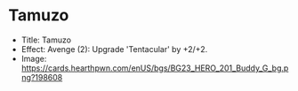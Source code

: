 # Tamuzo
- Title:  Tamuzo
- Effect:  Avenge (2): Upgrade 'Tentacular' by +2/+2.
- Image:  https://cards.hearthpwn.com/enUS/bgs/BG23_HERO_201_Buddy_G_bg.png?198608

